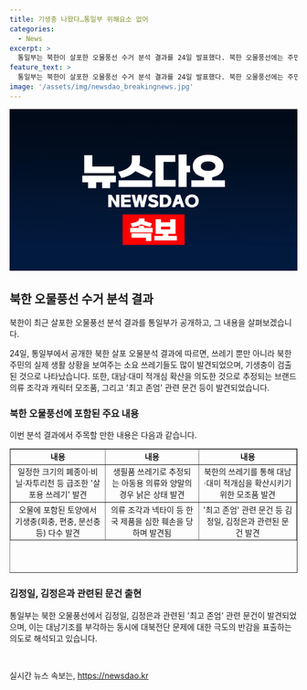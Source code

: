 ```yaml
---
title: 기생충 나왔다…통일부 위해요소 없어
categories:
  - News
excerpt: >
  통일부는 북한이 살포한 오물풍선 수거 분석 결과를 24일 발표했다. 북한 오물풍선에는 주민들의 생필품 쓰레기와 한국 의류 조각 등이 발견됐다. 또한 풍선 안에는 기생충과 캐릭터 모조품도 존재했다. 통일부는 이를 통해 북한의 생활고와 대남·대미 적개심을 드러내는 의도로 해석했다. 북한이 대남 기조를 부각하고 대북전단 문제에 대한 극도의 반감을 표출한 것으로 분석했다.
feature_text: >
  통일부는 북한이 살포한 오물풍선 수거 분석 결과를 24일 발표했다. 북한 오물풍선에는 주민들의 생필품 쓰레기와 한국 의류 조각 등이 발견됐다. 또한 풍선 안에는 기생충과 캐릭터 모조품도 존재했다. 통일부는 이를 통해 북한의 생활고와 대남·대미 적개심을 드러내는 의도로 해석했다. 북한이 대남 기조를 부각하고 대북전단 문제에 대한 극도의 반감을 표출한 것으로 분석했다.
image: '/assets/img/newsdao_breakingnews.jpg'
---
```


<p><img src="/assets/img/newsdao_breakingnews.jpg" alt="pcversion 속보" /></p>

<h2 data-ke-size="size26">북한 오물풍선 수거 분석 결과</h2>

<p>북한이 최근 살포한 오물풍선 분석 결과를 통일부가 공개하고, 그 내용을 살펴보겠습니다.</p>

<p data-ke-size="size16">24일, 통일부에서 공개한 북한 살포 오물분석 결과에 따르면, 쓰레기 뿐만 아니라 북한 주민의 실제 생활 상황을 보여주는 소요 쓰레기들도 많이 발견되었으며, 기생충이 검출된 것으로 나타났습니다. 또한, 대남·대미 적개심 확산을 의도한 것으로 추정되는 브랜드 의류 조각과 캐릭터 모조품, 그리고 '최고 존엄' 관련 문건 등이 발견되었습니다.</p>

<h3>북한 오물풍선에 포함된 주요 내용</h3>

<p>이번 분석 결과에서 주목할 만한 내용은 다음과 같습니다.</p>

<table style="border-collapse: collapse; width: 100%; height: 218px;" border="1">
<tbody>
<tr>
<td style="text-align: center; height: 17px;"><b>내용</b></td>
<td style="text-align: center; height: 17px;"><b>내용</b></td>
<td style="text-align: center; height: 17px;"><b>내용</b></td>
</tr>
<tr>
<td style="text-align: center; height: 19px;">일정한 크기의 폐종이·비닐·자투리천 등 급조한 '살포용 쓰레기' 발견</td>
<td style="text-align: center; height: 19px;">생필품 쓰레기로 추정되는 아동용 의류와 양말의 경우 낡은 상태 발견</td>
<td style="text-align: center; height: 19px;">북한의 쓰레기를 통해 대남·대미 적개심을 확산시키기 위한 모조품 발견</td>
</tr>
<tr>
<td style="text-align: center; height: 19px;">오물에 포함된 토양에서 기생충(회충, 편충, 분선충 등) 다수 발견</td>
<td style="text-align: center; height: 19px;">의류 조각과 넥타이 등 한국 제품을 심한 훼손을 당하며 발견됨</td>
<td style="text-align: center; height: 19px;">'최고 존엄' 관련 문건 등 김정일, 김정은과 관련된 문건 발견</td>
</tr>
</tbody>
</table>

<h3>김정일, 김정은과 관련된 문건 출현</h3>

<p>통일부는 북한 오물풍선에서 김정일, 김정은과 관련된 '최고 존엄' 관련 문건이 발견되었으며, 이는 대남기조를 부각하는 동시에 대북전단 문제에 대한 극도의 반감을 표출하는 의도로 해석되고 있습니다.</p>

<p data-ke-size="size16">&nbsp;</p>
실시간 뉴스 속보는, <a href="https://newsdao.kr" rel="dofollow">https://newsdao.kr</a>


